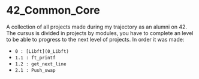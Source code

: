 # 42_Common_Core
A collection of all projects made during my trajectory as an alumni on 42.
The cursus is divided in projects by modules, you have to complete an level to be able to progress to the next level of projects.
In order it was made:

- `0 : [Libft](0_Libft)`
- `1.1 : ft_printf`
- `1.2 : get_next_line`
- `2.1 : Push_swap`
